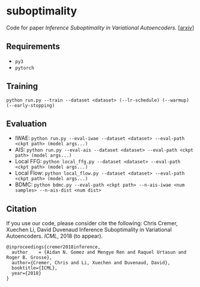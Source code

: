 # suboptimality
Code for paper
*Inference Suboptimality in Variational Autoencoders.*
[[arxiv](https://arxiv.org/abs/1801.03558)]

## Requirements
* `py3`
* `pytorch`

## Training
`python run.py --train --dataset <dataset> (--lr-schedule) (--warmup) (--early-stopping)`

## Evaluation
* IWAE: `python run.py --eval-iwae --dataset <dataset> --eval-path <ckpt path> (model args...)`
* AIS: `python run.py --eval-ais --dataset <dataset> --eval-path <ckpt path> (model args...)`
* Local FFG: `python local_ffg.py --dataset <dataset> --eval-path <ckpt path> (model args...)`
* Local Flow: `python local_flow.py --dataset <dataset> --eval-path <ckpt path> (model args...)`
* BDMC: `python bdmc.py --eval-path <ckpt path> --n-ais-iwae <num samples> --n-ais-dist <num dist>`

## Citation
If you use our code, please consider cite the following:
Chris Cremer, Xuechen Li, David Duvenaud
Inference Suboptimality in Variational Autoencoders.
*ICML*, 2018 (to appear).

```
@inproceedings{cremer2018inference,
  author    = {Aidan N. Gomez and Mengye Ren and Raquel Urtasun and Roger B. Grosse},
  author={Cremer, Chris and Li, Xuechen and Duvenaud, David},
  booktitle={ICML},
  year={2018}
}
```
